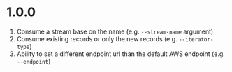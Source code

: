 # 1.0.0

1. Consume a stream base on the name (e.g. `--stream-name` argument)
2. Consume existing records or only the new records (e.g. `--iterator-type`)
3. Ability to set a different endpoint url than the default AWS endpoint (e.g. `--endpoint`)
